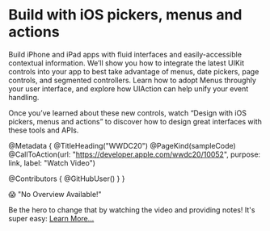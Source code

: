 # Build with iOS pickers, menus and actions

Build iPhone and iPad apps with fluid interfaces and easily-accessible contextual information. We’ll show you how to integrate the latest UIKit controls into your app to best take advantage of menus, date pickers, page controls, and segmented controllers. Learn how to adopt Menus throughly your user interface, and explore how UIAction can help unify your event handling.

Once you’ve learned about these new controls, watch “Design with iOS pickers, menus and actions” to discover how to design great interfaces with these tools and APIs.

@Metadata {
   @TitleHeading("WWDC20")
   @PageKind(sampleCode)
   @CallToAction(url: "https://developer.apple.com/wwdc20/10052", purpose: link, label: "Watch Video")

   @Contributors {
      @GitHubUser(<replace this with your GitHub handle>)
   }
}

😱 "No Overview Available!"

Be the hero to change that by watching the video and providing notes! It's super easy:
 [Learn More…](https://wwdcnotes.github.io/WWDCNotes/documentation/wwdcnotes/contributing)
